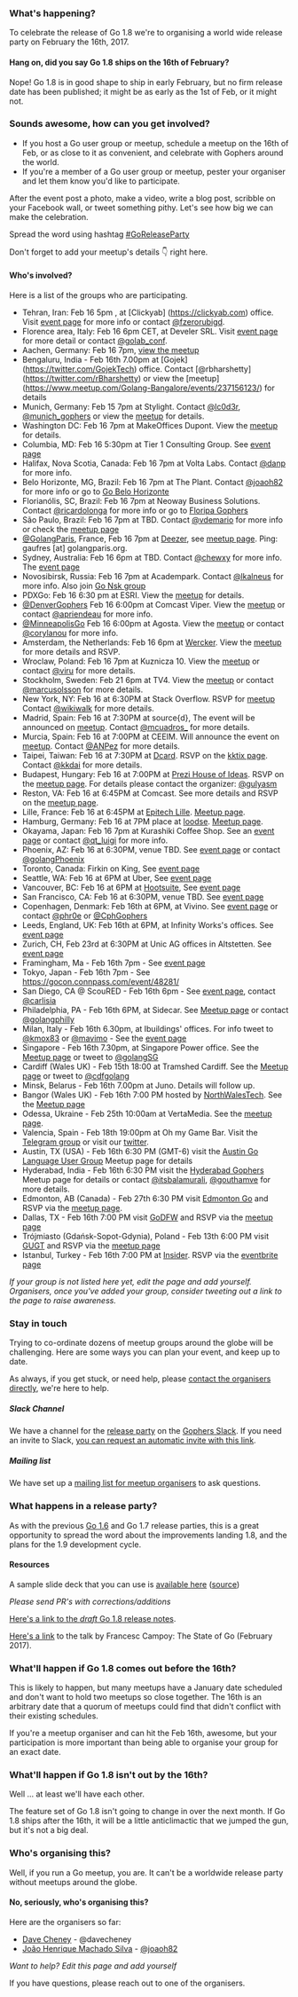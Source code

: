 ### What's happening?
To celebrate the release of Go 1.8 we're to organising a world wide release party on February the 16th, 2017. 

#### Hang on, did you say Go 1.8 ships on the 16th of February?
Nope! Go 1.8 is in good shape to ship in early February, but no firm release date has been published; it might be as early as the 1st of Feb, or it might not.

### Sounds awesome, how can you get involved?
- If you host a Go user group or meetup, schedule a meetup on the 16th of Feb, or as close to it as convenient, and celebrate with Gophers around the world.
- If you're a member of a Go user group or meetup, pester your organiser and let them know you'd like to participate.

After the event post a photo, make a video, write a blog post, scribble on your Facebook wall, or tweet something pithy. Let's see how big we can make the celebration.

Spread the word using hashtag [#GoReleaseParty](https://twitter.com/hashtag/goreleaseparty)

Don't forget to add your meetup's details :point_down: right here.

#### Who's involved?
Here is a list of the groups who are participating.
- Tehran, Iran: Feb 16 5pm , at [Clickyab] (https://clickyab.com) office. Visit [event page](https://goo.gl/XgQ02E) for more info or contact [@fzerorubigd](https://twitter.com/fzerorubigd).
- Florence area, Italy: Feb 16 6pm CET, at Develer SRL. Visit [event page](https://www.eventbrite.it/e/biglietti-go-18-release-party-31564433069?utm-medium=discovery&utm-campaign=social&utm-content=attendeeshare&aff=escb&utm-source=cp&utm-term=listing) for more detail or contact [@golab_conf](https://twitter.com/golab_conf).
- Aachen, Germany: Feb 16 7pm, [view the meetup](https://www.meetup.com/Gophers-Aachen/events/237423932/)
- Bengaluru, India - Feb 16th 7.00pm at [Gojek] (https://twitter.com/GojekTech) office. Contact [@rbharshetty] (https://twitter.com/rBharshetty) or view the [meetup] (https://www.meetup.com/Golang-Bangalore/events/237156123/) for details
- Munich, Germany: Feb 15 7pm at Stylight. Contact [@lc0d3r](https://twitter.com/lc0d3r), [@munich_gophers](https://twitter.com/munich_gophers) or view the [meetup](https://www.meetup.com/Munich-Gophers-Go-User-Group/events/236962991/) for details.
- Washington DC: Feb 16 7pm at MakeOffices Dupont. View the [meetup](https://www.meetup.com/Golang-DC/events/236696696/) for details.
- Columbia, MD: Feb 16 5:30pm at Tier 1 Consulting Group. See [event page](https://www.meetup.com/Go-Maryland/events/237121509/)
- Halifax, Nova Scotia, Canada: Feb 16 7pm at Volta Labs. Contact [@danp](https://twitter.com/danp128) for more info.
- Belo Horizonte, MG, Brazil: Feb 16 7pm at The Plant. Contact [@joaoh82](https://twitter.com/joaoh82) for more info or go to [Go Belo Horizonte](https://www.meetup.com/go-belo-horizonte/)
- Florianólis, SC, Brazil: Feb 16 7pm at Neoway Business Solutions. Contact [@ricardolonga](https://twitter.com/ricardolonga) for more info or go to [Floripa Gophers](https://www.meetup.com/Floripa-Gophers/events/236729070/)
- São Paulo, Brazil: Feb 16 7pm at TBD. Contact [@vdemario](https://twitter.com/vdemario) for more info or check the [meetup page](https://www.meetup.com/golangbr/)
- [@GolangParis](https://twitter.com/golangparis), France, Feb 16 7pm at [Deezer](www.deezer.com/features), see [meetup page](https://www.meetup.com/fr-FR/Golang-Paris/events/236696058). Ping: gaufres [at] golangparis.org.
- Sydney, Australia: Feb 16 6pm at TBD. Contact [@chewxy](https://twitter.com/chewxy) for more info. The [event page](https://www.meetup.com/golang-syd/events/236680493/)
- Novosibirsk, Russia: Feb 16 7pm at Academpark. Contact [@lkalneus](https://twitter.com/lkalneus) for more info. Also join [Go Nsk group](https://www.meetup.com/golangnsk/)
- PDXGo: Feb 16 6:30 pm at ESRI. View the [meetup](https://www.meetup.com/PDX-Go/events/236702058/) for details.
- [@DenverGophers](https://twitter.com/DenverGophers) Feb 16 6:00pm at Comcast Viper. View the [meetup](http://bit.ly/denver-1-8-release-party) or contact [@apriendeau](https://twitter.com/apriendeau) for more info.
- [@MinneapolisGo](https://twitter.com/MinneapolisGo) Feb 16 6:00pm at Agosta. View the [meetup](https://www.meetup.com/Minneapolis-Ultimate-Golang/events/236698705/) or contact [@corylanou](https://twitter.com/corylanou) for more info.
- Amsterdam, the Netherlands: Feb 16 6pm at [Wercker](http://www.wercker.com). View the [meetup](https://www.meetup.com/golang-amsterdam/events/236723017/) for more details and RSVP.
- Wroclaw, Poland: Feb 16 7pm at Kuznicza 10. View the [meetup](https://www.meetup.com/GoLang-User-Group-Wroclaw/events/236727341/) or contact [@viru](https://github.com/viru/) for more details.
- Stockholm, Sweden: Feb 21 6pm at TV4. View the [meetup](https://www.meetup.com/Go-Stockholm/events/236748141/) or contact [@marcusolsson](https://twitter.com/marcusolsson/) for more details.
- New York, NY: Feb 16 at 6:30PM at Stack Overflow.  RSVP for [meetup](https://www.meetup.com/golanguagenewyork/events/236871667/) Contact [@wikiwalk](https://twitter.com/wikiwalk) for more details. 
- Madrid, Spain: Feb 16 at 7:30PM at source{d}, The event will be announced on [meetup](https://www.meetup.com/go-mad/). Contact [@mcuadros_](https://twitter.com/mcuadros_) for more details. 
- Murcia, Spain: Feb 16 at 7:00PM at CEEIM. Will announce the event on [meetup](https://www.meetup.com/Gophers-Murcia/). Contact [@ANPez](https://twitter.com/ANPez) for more details. 
- Taipei, Taiwan: Feb 16 at 7:30PM at [Dcard](https://www.dcard.tw). RSVP on the [kktix page](http://golang.kktix.cc/events/gtg21). Contact [@kkdai](https://twitter.com/Evan_Lin) for more details. 
- Budapest, Hungary: Feb 16 at 7:00PM at [Prezi House of Ideas](https://www.google.com/maps?f=q&hl=en&q=1065+Hajós+street+35.,+Budapest,+hu). RSVP on the [meetup page](https://www.meetup.com/go-budapest/events/236811843/). For details please contact the organizer: [@gulyasm](https://twitter.com/gulyasm)
- Reston, VA: Feb 16 at 6:45PM at Comcast. See more details and RSVP on the [meetup page](https://www.meetup.com/Golang-Reston/events/236807731/).
- Lille, France: Feb 16 at 6:45PM at [Epitech Lille](https://goo.gl/maps/C6H7CjZWrFv). [Meetup page](https://www.meetup.com/GDG-Lille/events/236825262).
- Hamburg, Germany: Feb 16 at 7PM place at [loodse](https://loodse.com/en/). [Meetup page](https://www.meetup.com/Go-User-Group-Hamburg/events/236813440/).
- Okayama, Japan: Feb 16 7pm at Kurashiki Coffee Shop. See an [event page](https://connpass.com/event/48433/) or contact [@qt_luigi](https://twitter.com/qt_luigi) for more info.
- Phoenix, AZ: Feb 16 at 6:30PM, venue TBD. See [event page](https://www.meetup.com/Golang-Phoenix/events/236891853/) or contact [@golangPhoenix](https://twitter.com/golangPhoenix)
- Toronto, Canada: Firkin on King, See [event page](https://www.meetup.com/go-toronto/events/236855730/)
- Seattle, WA: Feb 16 at 6PM at Uber, See [event page](https://www.meetup.com/golang/events/236803478/)
- Vancouver, BC: Feb 16 at 6PM at [Hootsuite](http://hootsuite.com), See [event page](https://www.meetup.com/golangvan/)
- San Francisco, CA: Feb 16 at 6:30PM, venue TBD. See [event page](https://www.meetup.com/golangsf/events/236673793/)
- Copenhagen, Denmark: Feb 16th at 6PM, at Vivino. See [event page](https://www.meetup.com/Go-Cph/events/233646078/) or contact [@phr0e](https://twitter.com/phr0e) or [@CphGophers](https://twitter.com/CphGophers)
- Leeds, England, UK: Feb 16th at 6PM, at Infinity Works's offices. See [event page](https://www.eventbrite.co.uk/e/go-18-release-party-tickets-31217190457)
- Zurich, CH, Feb 23rd at 6:30PM at Unic AG offices in Altstetten. See [event page](https://www.meetup.com/Zurich-Gophers/events/236745236/)
- Framingham, Ma - Feb 16th 7pm - See [event page](https://www.meetup.com/Framingham-Golang-Meetup/events/236999473/)
- Tokyo, Japan - Feb 16th 7pm - See https://gocon.connpass.com/event/48281/
- San Diego, CA @ ScouRED - Feb 16th 6pm - See [event page](https://www.meetup.com/sdgophers/events/236202461/), contact [@carlisia](https://twitter.com/carlisia)
- Philadelphia, PA - Feb 16th 6PM, at Sidecar. See [Meetup page](https://www.meetup.com/GoLangPhilly/events/236965685/) or contact [@golangphilly](https://twitter.com/golangphilly)
- Milan, Italy - Feb 16th 6.30pm, at Ibuildings' offices. For info tweet to [@kmox83](https://twitter.com/kmox83) or [@mavimo](https://twitter.com/mavimo) - See the [event page](https://www.meetup.com/Golang-Milano/)
- Singapore - Feb 16th 7.30pm, at Singapore Power office. See the [Meetup page](https://www.meetup.com/golangsg/events/236725569/) or tweet to [@golangSG](https://twitter.com/golangSG)
- Cardiff (Wales UK) - Feb 15th 18:00 at Tramshed Cardiff. See the [Meetup page](https://www.meetup.com/Cardiff-Go-Meetup/events/237158460/) or tweet to [@cdfgolang](https://twitter.com/cdfgolang)
- Minsk, Belarus - Feb 16th 7.00pm at Juno. Details will follow up.
- Bangor (Wales UK) - Feb 16th 7:00 PM hosted by [NorthWalesTech](http://northwales.technology/). See the [Meetup page](https://www.meetup.com/NorthWalesTech/events/236961582/)
- Odessa, Ukraine - Feb 25th 10:00am at VertaMedia. See the [meetup page](http://vmes.vertamedia.com/).
- Valencia, Spain - Feb 18th 19:00pm at Oh my Game Bar. Visit the [Telegram group](https://t.me/joinchat/AAAAAEJGQn7K_oRUBWaNng) or visit our [twitter](https://twitter.com/golangvalencia).
- Austin, TX (USA) - Feb 16th 6:30 PM (GMT-6) visit the [Austin Go Language User Group](https://www.meetup.com/atxgolang/events/237329768/) Meetup page for details
- Hyderabad, India - Feb 16th 6:30 PM visit the [Hyderabad Gophers](https://www.meetup.com/Hyderabad-Gophers/events/237360939/) Meetup page for details or contact [@itsbalamurali](https://twitter.com/itsbalamurali), [@gouthamve](https://twitter.com/putadent) for more details.
- Edmonton, AB (Canada) - Feb 27th 6:30 PM visit [Edmonton Go](https://edmontongo.org/) and RSVP via the [meetup page](https://www.meetup.com/startupedmonton/events/jptkwlywdbkc/).
- Dallas, TX - Feb 16th 7:00 PM visit [GoDFW](https://www.meetup.com/GolangDFW/) and RSVP via the [meetup page](https://www.meetup.com/GolangDFW/events/237369419/)
- Trójmiasto (Gdańsk-Sopot-Gdynia), Poland - Feb 13th 6:00 PM visit [GUGT](https://www.meetup.com/Golang-User-Group-Trojmiasto/) and RSVP via the [meetup page](https://www.meetup.com/Golang-User-Group-Trojmiasto/events/237271455/)  
- Istanbul, Turkey - Feb 16th 7:00 PM at [Insider](http://useinsider.com/?utm_source=Github&utm_campaign=Go%201.8%20Release%20Party). RSVP via the [eventbrite page](https://www.eventbrite.com/e/insider-go-18-release-party-tickets-31826925190)  


_If your group is not listed here yet, edit the page and add yourself._
_Organisers, once you've added your group, consider tweeting out a link to the page to raise awareness._

### Stay in touch

Trying to co-ordinate dozens of meetup groups around the globe will be challenging. Here are some ways you can plan your event, and keep up to date. 

As always, if you get stuck, or need help, please [contact the organisers directly](https://github.com/golang/go/wiki/Go-1.8-release-party#no-seriously-whos-organising-this), we're here to help.

##### Slack Channel
We have a channel for the [release party](https://gophers.slack.com/messages/go-release-party/) on the [Gophers Slack](https://gophers.slack.com/messages/go-release-party/). If you need an invite to Slack, [you can request an automatic invite with this link](https://invite.slack.golangbridge.org/).

##### Mailing list
We have set up a [mailing list for meetup organisers](https://groups.google.com/forum/#!forum/go-meetup-organisers) to ask questions.

### What happens in a release party?
As with the previous [Go 1.6](https://github.com/golang/go/wiki/Go-1.6-release-party) and Go 1.7 release parties, this is a great opportunity to spread the word about the improvements landing 1.8, and the plans for the 1.9 development cycle.

#### Resources

A sample slide deck that you can use is [available here](https://talks.godoc.org/github.com/davecheney/go-1.8-release-party/presentation.slide#1) ([source](https://github.com/davecheney/go-1.8-release-party))

_Please send PR's with corrections/additions_

[Here's a link to the _draft_ Go 1.8 release notes](http://beta.golang.org/doc/go1.8).

[Here's a link](https://talks.golang.org/2017/state-of-go.slide/) to the talk by Francesc Campoy: The State of Go (February 2017).

### What'll happen if Go 1.8 comes out before the 16th?
This is likely to happen, but many meetups have a January date scheduled and don't want to hold two meetups so close together. The 16th is an arbitrary date that a quorum of meetups could find that didn't conflict with their existing schedules. 

If you're a meetup organiser and can hit the Feb 16th, awesome, but your participation is more important than being able to organise your group for an exact date.

### What'll happen if Go 1.8 isn't out by the 16th?
Well ... at least we'll have each other. 

The feature set of Go 1.8 isn't going to change in over the next month. If Go 1.8 ships after the 16th, it will be a little anticlimactic that we jumped the gun, but it's not a big deal.

### Who's organising this?
Well, if you run a Go meetup, you are. It can't be a worldwide release party without meetups around the globe.

#### No, seriously, who's organising this?
Here are the organisers so far:
- [Dave Cheney](mailto://dave@cheney.net) - @davecheney
- [João Henrique Machado Silva](mailto://joaoh82@gmail.com) - [@joaoh82](https://twitter.com/joaoh82)

_Want to help? Edit this page and add yourself_

If you have questions, please reach out to one of the organisers.